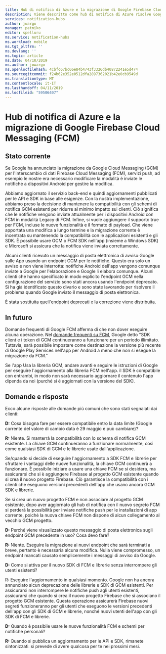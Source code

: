 ```yaml
---
title: Hub di notifica di Azure e la migrazione di Google Firebase Cloud Messaging (FCM)
description: Viene descritto come hub di notifica di Azure risolve Google GCM migrazione da FCM.
services: notification-hubs
author: jwargo
manager: patniko
editor: spelluru
ms.service: notification-hubs
ms.workload: mobile
ms.tgt_pltfrm: ''
ms.devlang: ''
ms.topic: article
ms.date: 04/10/2019
ms.author: jowargo
ms.openlocfilehash: 4cbfc67bc66e84b4743f3326db40872241e5d474
ms.sourcegitcommit: f24b62e352e0512dfa2897362021b42e0cb9549d
ms.translationtype: MT
ms.contentlocale: it-IT
ms.lasthandoff: 04/11/2019
ms.locfileid: "59506407"
---
```

# <a name="azure-notification-hubs-and-the-google-firebase-cloud-messaging-fcm-migration"></a>Hub di notifica di Azure e la migrazione di Google Firebase Cloud Messaging (FCM)

## <a name="current-state"></a>Stato corrente

Se Google ha annunciato la migrazione da Google Cloud Messaging (GCM) per l'interscambio di dati Firebase Cloud Messaging (FCM), servizi push, ad esempio le nostre era necessario modificare la modalità è inviate le notifiche a dispositivi Android per gestire la modifica.

Abbiamo aggiornato il servizio back-end e quindi aggiornamenti pubblicati per le API e SDK in base alle esigenze. Con la nostra implementazione, abbiamo preso la decisione di mantenere la compatibilità con gli schemi di notifica GCM esistenti per ridurre al minimo impatto sui clienti. Ciò significa che le notifiche vengono inviate attualmente per i dispositivi Android con FCM in modalità Legacy di FCM. Infine, si vuole aggiungere il supporto true per FCM, incluse le nuove funzionalità e il formato di payload. Che viene apportata una modifica a lungo termine e la migrazione corrente è incentrata su mantenendo la compatibilità con le applicazioni esistenti e gli SDK. È possibile usare GCM o FCM SDK nell'app (insieme a Windows SDK) e Microsoft si assicura che la notifica viene inviata correttamente.

Alcuni clienti ricevuto un messaggio di posta elettronica di avviso Google sulle App usando un endpoint GCM per le notifiche. Questo era solo un avviso e non viene interrotta: notifiche Android dell'app vengono comunque inviate a Google per l'elaborazione e Google li elabora comunque. Alcuni clienti che hanno specificato in modo esplicito l'endpoint GCM nella configurazione del servizio sono stati ancora usando l'endpoint deprecato. Si ha già identificato questo divario e sono state lavorando per risolvere il problema quando Google inviato il messaggio di posta elettronica.

È stata sostituita quell'endpoint deprecati e la correzione viene distribuita.

## <a name="going-forward"></a>In futuro

Domande frequenti di Google FCM afferma di che non dover eseguire alcuna operazione. Nel [domande frequenti su FCM](https://developers.google.com/cloud-messaging/faq), Google detto "SDK client e i token di GCM continueranno a funzionare per un periodo illimitato. Tuttavia, sarà possibile impostare come destinazione la versione più recente di Google Play Services nell'app per Android a meno che non si esegue la migrazione da FCM."

Se l'app Usa la libreria GCM, andare avanti e seguire le istruzioni di Google per eseguire l'aggiornamento alla libreria FCM nell'app. il SDK è compatibile con entrambi, in modo non sarà necessario aggiornare il contenuto l'app dipenda da noi (purché si è aggiornati con la versione del SDK).

## <a name="questions-and-answers"></a>Domande e risposte

Ecco alcune risposte alle domande più comuni che sono stati segnalati dai clienti:

**D:** Cosa bisogna fare per essere compatibile entro la data limite (Google corrente del valore di cambio data è 29 maggio e può cambiare)?

**R:** Niente. Si manterrà la compatibilità con lo schema di notifica GCM esistente. La chiave GCM continueranno a funzionare normalmente, così come qualsiasi SDK di GCM e le librerie usate dall'applicazione.

Se/quando si decide di eseguire l'aggiornamento a SDK FCM e librerie per sfruttare i vantaggi delle nuove funzionalità, la chiave GCM continuerà a funzionare. È possibile iniziare a usare una chiave FCM se si desidera, ma assicurarsi che si è aggiungere Firebase al progetto GCM esistente quando si crea il nuovo progetto Firebase. Ciò garantisce la compatibilità con i clienti che eseguono versioni precedenti dell'app che usano ancora GCM SDK e librerie.

Se si crea un nuovo progetto FCM e non associare al progetto GCM esistente, dopo aver aggiornato gli hub di notifica con il nuovo segreto FCM si perderà la possibilità per inviare notifiche push per le installazioni di app corrente, poiché la nuova chiave FCM non dispone di alcun collegamento al vecchio GCM progetto.

**D:** Perché viene visualizzato questo messaggio di posta elettronica sugli endpoint GCM precedente in uso? Cosa devo fare?

**R:** Niente. Eseguire la migrazione ai nuovi endpoint che sarà terminati a breve, pertanto è necessaria alcuna modifica. Nulla viene compromesso, un endpoint mancati causato semplicemente i messaggi di avviso da Google.

**D:** Come si attiva per il nuovo SDK di FCM e librerie senza interrompere gli utenti esistenti?

R: Eseguire l'aggiornamento in qualsiasi momento. Google non ha ancora annunciato alcun deprecazione delle librerie e SDK di GCM esistenti. Per assicurarsi non interrompere le notifiche push agli utenti esistenti, assicurarsi che quando si crea il nuovo progetto Firebase che si associano il progetto GCM esistente. Questa operazione assicurerà Firebase nuovi segreti funzioneranno per gli utenti che eseguono le versioni precedenti dell'app con gli SDK di GCM e librerie, nonché nuovi utenti dell'app con gli SDK di FCM e librerie.

**D:** Quando è possibile usare le nuove funzionalità FCM e schemi per notifiche personali?

**R:** Quando si pubblica un aggiornamento per le API e SDK, rimanete sintonizzati: si prevede di avere qualcosa per te nei prossimi mesi.
